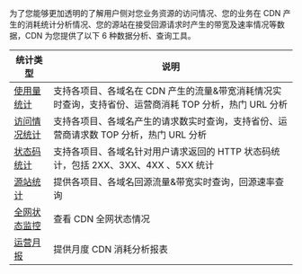 为了您能够更加透明的了解用户侧对您业务资源的访问情况、您的业务在 CDN 产生的消耗统计分析情况、您的源站在接受回源请求时产生的带宽及速率情况等数据，CDN 为您提供了以下 6 种数据分析、查询工具。

| 统计类型 | 说明 |
|--------|--------|
| [使用量统计](http://tcecqpoc.fsphere.cn/doc/product/228/6307)    | 支持各项目、各域名在 CDN 产生的流量&带宽消耗情况实时查询，支持省份、运营商消耗 TOP 分析，热门 URL 分析 |
| [访问情况统计](http://tcecqpoc.fsphere.cn/doc/product/228/6308) | 支持各项目、各域名产生的请求数实时查询，支持省份、运营商请求数 TOP 分析，热门 URL 分析 |
| [状态码统计](http://tcecqpoc.fsphere.cn/doc/product/228/6309) | 支持各项目、各域名针对用户请求返回的 HTTP 状态码统计，包括 2XX、3XX、4XX 、5XX 统计 |
| [源站统计](http://tcecqpoc.fsphere.cn/doc/product/228/6310) | 提供各项目、各域名回源流量&带宽实时查询，回源速率查询 |
| [全网状态监控](http://tcecqpoc.fsphere.cn/doc/product/228/6311) | 查看 CDN 全网状态情况 |
| [运营月报](http://tcecqpoc.fsphere.cn/doc/product/228/6312) | 提供月度 CDN 消耗分析报表 |